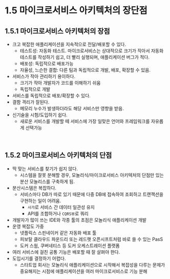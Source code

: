 # 1.5 마이크로서비스 아키텍처의 장단점

## 1.5.1 마이크로서비스 아키텍처의 장점

-   크고 복잡한 애플리케이션을 지속적으로 전달/배포할 수 있다.
    -   테스트성: 자동화 테스트. 마이크로서비스는 상대적으로 크기가 작아서 자동화 테스트를 작성하기 쉽고, 더 빨리 실행되며, 애플리케이션 버그가 적다.
    -   배포성: 독립적으로 배포가능
    -   자율성, 느슨한 결합: 다른 팀과 독립적으로 개발, 배포, 확장할 수 있음.
-   서비스가 작아 관리하기 용이하다.
    -   크기가 작아 개발자가 코드를 이해하기 쉬움
    -   독립적으로 개발
-   서비스를 독립적으로 배포/확장할 수 있다.
-   결함 격리가 잘된다.
    -   메모리 누수가 발생하더라도 해당 서비스만 영향을 받음.
-   신기술을 시험/도입하기 쉽다.
    -   새로운 서비스를 개발할 떼 서비스에 가장 일맞은 언어와 프레임워크를 자유롭게 선택가능

<br />

## 1.5.2 마이크로서비스 아키텍처의 단점

-   딱 맞는 서비스를 찾기가 쉽지 않다.
    -   시스템을 잘못 분해할 경우, 모놀리식/마이크로서비스 아키텍처의 단점만 있는 분산 모놀리스를 구축하게 됨.
-   분산시스템은 복잡하다.
    -   서비스마다 DB가 따로 있기 때문에 다중 DB에 접속하여 조회하고 트랜잭션을 구현하는 일이 어려움.
        -   `사가`로 서비스 간 데이터 일관성 유지
        -   API를 조합하거나 `CQRS뷰`로 쿼리
-   개발자가 많이 쓰는 IDE와 각종 툴의 초점은 모놀리식 애플리케이션 개발
-   운영 복잡도 가중
    -   넷플릭스 스핀네이커 같은 자동화 배포 툴
    -   피보탈 클라우드 파운드리 또는 레드햇 오픈시프트처럼 바로 쓸 수 있는 PasS
    -   도커 스웜, 쿠버네티스 등 도커 오케스트레이션 플랫폼
-   여러 서비스에 걸친 공통 기능은 배포할 때 잘 살펴야 한다.
-   도입시기를 결정하기 어렵다.
    -   스타트업 회사는 모놀리식 애플리케이션으로 시작해서 복잡성을 다루는 문제가 중요해지는 시점에 애플리케이션을 여러 마이크로서비스로 기능 분해
